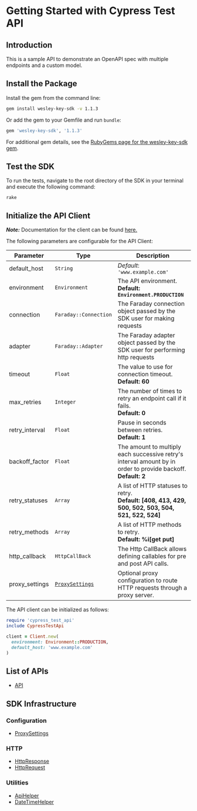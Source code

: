 
# Getting Started with Cypress Test API

## Introduction

This is a sample API to demonstrate an OpenAPI spec with multiple endpoints and a custom model.

## Install the Package

Install the gem from the command line:

```bash
gem install wesley-key-sdk -v 1.1.3
```

Or add the gem to your Gemfile and run `bundle`:

```ruby
gem 'wesley-key-sdk', '1.1.3'
```

For additional gem details, see the [RubyGems page for the wesley-key-sdk gem](https://rubygems.org/gems/wesley-key-sdk/versions/1.1.3).

## Test the SDK

To run the tests, navigate to the root directory of the SDK in your terminal and execute the following command:

```
rake
```

## Initialize the API Client

**_Note:_** Documentation for the client can be found [here.](https://www.github.com/ZahraN444/wesley-key-ruby-sdk/tree/1.1.3/doc/client.md)

The following parameters are configurable for the API Client:

| Parameter | Type | Description |
|  --- | --- | --- |
| default_host | `String` | *Default*: `'www.example.com'` |
| environment | `Environment` | The API environment. <br> **Default: `Environment.PRODUCTION`** |
| connection | `Faraday::Connection` | The Faraday connection object passed by the SDK user for making requests |
| adapter | `Faraday::Adapter` | The Faraday adapter object passed by the SDK user for performing http requests |
| timeout | `Float` | The value to use for connection timeout. <br> **Default: 60** |
| max_retries | `Integer` | The number of times to retry an endpoint call if it fails. <br> **Default: 0** |
| retry_interval | `Float` | Pause in seconds between retries. <br> **Default: 1** |
| backoff_factor | `Float` | The amount to multiply each successive retry's interval amount by in order to provide backoff. <br> **Default: 2** |
| retry_statuses | `Array` | A list of HTTP statuses to retry. <br> **Default: [408, 413, 429, 500, 502, 503, 504, 521, 522, 524]** |
| retry_methods | `Array` | A list of HTTP methods to retry. <br> **Default: %i[get put]** |
| http_callback | `HttpCallBack` | The Http CallBack allows defining callables for pre and post API calls. |
| proxy_settings | [`ProxySettings`](https://www.github.com/ZahraN444/wesley-key-ruby-sdk/tree/1.1.3/doc/proxy-settings.md) | Optional proxy configuration to route HTTP requests through a proxy server. |

The API client can be initialized as follows:

```ruby
require 'cypress_test_api'
include CypressTestApi

client = Client.new(
  environment: Environment::PRODUCTION,
  default_host: 'www.example.com'
)
```

## List of APIs

* [API](https://www.github.com/ZahraN444/wesley-key-ruby-sdk/tree/1.1.3/doc/controllers/api.md)

## SDK Infrastructure

### Configuration

* [ProxySettings](https://www.github.com/ZahraN444/wesley-key-ruby-sdk/tree/1.1.3/doc/proxy-settings.md)

### HTTP

* [HttpResponse](https://www.github.com/ZahraN444/wesley-key-ruby-sdk/tree/1.1.3/doc/http-response.md)
* [HttpRequest](https://www.github.com/ZahraN444/wesley-key-ruby-sdk/tree/1.1.3/doc/http-request.md)

### Utilities

* [ApiHelper](https://www.github.com/ZahraN444/wesley-key-ruby-sdk/tree/1.1.3/doc/api-helper.md)
* [DateTimeHelper](https://www.github.com/ZahraN444/wesley-key-ruby-sdk/tree/1.1.3/doc/date-time-helper.md)

